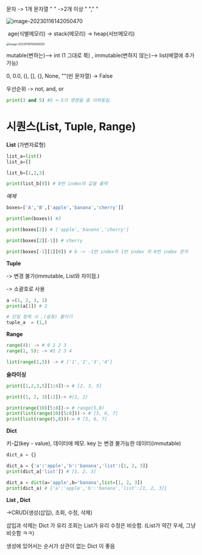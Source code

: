 문자
-> 1개
문자열 " "
->2개 이상 " "," "

![image-20230116142050470](C:\Users\SSAFY\AppData\Roaming\Typora\typora-user-images\image-20230116142050470.png)

​			age(식별메모리)            ->		stack(메모리)	    ->	   heap(서브메모리)

<img src="C:\Users\SSAFY\AppData\Roaming\Typora\typora-user-images\image-20230116154008200.png" alt="image-20230116154008200" style="zoom:50%;" />

 mutable(변하는)--> int (1 그대로 쭉) , immutable(변하지 않는)--> list(배열에 추가 가능)

0, 0.0, (), [], {}, None, ""(빈 문자열) -> False

우선순위
 -> not, and, or

```py
print(3 and 5) #5 <-5가 영향을 줌 이하동일.
```

# 시퀀스(List, Tuple, Range)

**List** (가변자료형)

```python
list_a=list()
list_a=[]

list_b=[1,2,3]

print(list_b[0]) # 0번 index의 값을 출력
```

*예제*

```python
boxes=['A','B',['apple','banana','cherry']]

print(len(boxes)) #3

print(boxes[2]) # ['apple','banana','cherry']

print(boxes[2][-1]) # cherry

print(boxes[-1][1][0]) # b -> -1번 index의 1번 index 의 0번 index 문자
```

**Tuple**

-> 변경 불가(immutable, List와 차이점.)

-> 소괄호로 사용

```python
a =(1, 2, 3, 1)
print(a[1]) # 2

# 단일 항목 시 ,(쉼표) 붙이기
tuple_a  = (1,)
```

 **Range**

```python
range(4): -> # 0 1 2 3 
range(1, 5): -> #1 2 3 4 

list(range(1,5)) -> # ['1','2','3','4']
```

**슬라이싱**

```python
print([1,2,3,5][1:4])-> # [2, 3, 5]

print((1, 2, 3)[:2])-> #(1, 2)

print(range(10)[5:8])-> # range(5,8)
print(list(range(10)[5:8]))-> # [5, 6, 7]
print(list(range(5,8)))-> # [5, 6, 7]
```

**Dict**

키-값(key - value), 데이터에 메모. 
key 는 변경 불가능한 데이터(immutable)

```python
dict_a = {}

dict_a = {'a':'apple','b':'banana','list':[1, 2, 3]}
print(dict_a['list']) # [1, 2, 3]

dict_a = dict(a='apple',b='banana',list=[1, 2, 3])
print(dict_a) # {'a':'apple','b':'banana','list':[1, 2, 3]}
```

**List , Dict**

->CRUD(생성(삽입), 조회, 수정, 삭제)

 삽입과 삭제는 Dict 가 유리
 조회는 List가 유리
 수정은 비슷함. (List가 약간 우세, 그냥 비슷함 ㅋㅋ)

생성에 있어서는 순서가 상관이 없는 Dict 이 좋음